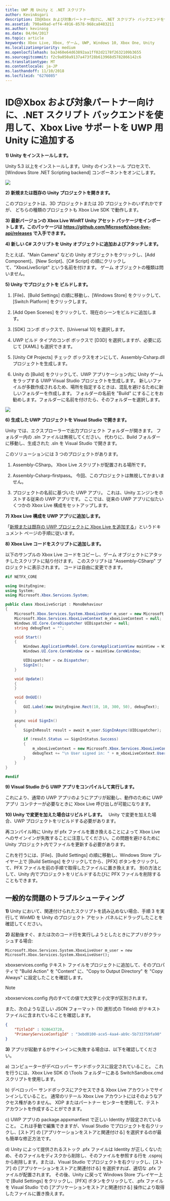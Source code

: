 ```yaml
---
title: UWP 用 Unity と .NET スクリプト
author: KevinAsgari
description: ID@Xbox および対象パートナー向けに、.NET スクリプト バックエンドを使用して、Xbox Live サポートを UWP 用 Unity に追加する
ms.assetid: 790a49ad-eff4-4916-8578-968ca8483211
ms.author: kevinasg
ms.date: 04/04/2017
ms.topic: article
keywords: Xbox Live, Xbox, ゲーム, UWP, Windows 10, Xbox One, Unity
ms.localizationpriority: medium
ms.openlocfilehash: ba2460e64d63892aa1ff02d2178f2632109b3655
ms.sourcegitcommit: f2c9a050a9137a473f28b613968d5782866142c6
ms.translationtype: MT
ms.contentlocale: ja-JP
ms.lasthandoff: 11/10/2018
ms.locfileid: "6276085"
---
```

# <a name="add-xbox-live-support-to-unity-for-uwp-with-net-scripting-backend-for-idxbox-and-managed-partners"></a>ID@Xbox および対象パートナー向けに、.NET スクリプト バックエンドを使用して、Xbox Live サポートを UWP 用 Unity に追加する

**1) Unity をインストールします。**

Unity 5.3 以上をインストールします。Unity のインストール プロセスで、[Windows Store .NET Scripting backend] コンポーネントをオンにします。

![](../images/unity/unity1-install.png)

**2) 新規または既存の Unity プロジェクトを開きます。**

このプロジェクトは、3D プロジェクトまたは 2D プロジェクトのいずれかですが、 どちらの種類のプロジェクトも Xbox Live SDK で動作します。

**3) 最新バージョンの Xbox Live WinRT Unity アセット パッケージをインポートします。このパッケージは https://github.com/Microsoft/xbox-live-api/releases で入手できます。**

**4) 新しい C\# スクリプトを Unity オブジェクトに追加およびアタッチします。**

たとえば、"Main Camera" などの Unity オブジェクトをクリックし、[Add Component]、[New Script]、[C\# Script] の順にクリックして、"XboxLiveScript" という名前を付けます。 ゲーム オブジェクトの種類は問いません。

**5) Unity でプロジェクトを ビルドします。**

1.  [File]、[Build Settings] の順に移動し、[Windows Store] をクリックして、[Switch Platform] をクリックします。

2.  [Add Open Scenes] をクリックして、現在のシーンをビルドに追加します。

3.  [SDK] コンボ ボックスで、[Universal 10] を選択します。

4.  UWP ビルド タイプのコンボ ボックスで [D3D] を選択しますが、必要に応じて [XAML] も選択できます。

5.  [Unity C\# Projects] チェック ボックスをオンにして、Assembly-Csharp.dll プロジェクトを生成します。

6.  Unity の [Build] をクリックして、UWP アプリケーション内に Unity ゲームをラップする UWP Visual Studio プロジェクトを生成します。 新しいファイルが多数作成されるため、場所を指定するときは、混乱を避けるために新しいフォルダーを作成します。 フォルダーの名前を "Build" にすることをお勧めします。フォルダーに名前を付けたら、そのフォルダーを選択します。

![](../images/unity/unity3-buildsettings.png)


**6) 生成した UWP プロジェクトを Visual Studio で開きます。**

Unity では、エクスプローラーで出力プロジェクト フォルダーが開きます。  フォルダー内の .sln ファイルは無視してください。  代わりに、Build フォルダーに移動し、生成された .sln を Visual Studio で開きます。  

このソリューションには 3 つのプロジェクトがあります。

1.  Assembly-CSharp。 Xbox Live スクリプトが配置される場所です。

2.  Assembly-Csharp-firstpass。 今回、このプロジェクトは無視してかまいません。

3.  プロジェクトの名前に基づいた UWP アプリ。 これは、Unity エンジンをホストする従来の UWP アプリです。 ここでは、従来の UWP アプリに似たいくつかの Xbox Live 構成をセットアップします。


**7) Xbox Live 構成を UWP アプリに追加します。**

「[新規または既存の UWP プロジェクトに Xbox Live を追加する](get-started-with-visual-studio-and-uwp.md)」というドキュメント ページの手順に従います。

**8) Xbox Live コードをスクリプトに追加します。**

以下のサンプルの Xbox Live コードをコピーし、ゲーム オブジェクトにアタッチしたスクリプトに貼り付けます。 このスクリプトは "Assembly-CSharp" プロジェクトに表示されます。 コードは自由に変更できます。

```csharp
#if NETFX_CORE

using UnityEngine;
using System;
using Microsoft.Xbox.Services.System;

public class XboxLiveScript : MonoBehaviour
{
    Microsoft.Xbox.Services.System.XboxLiveUser m_user = new Microsoft.Xbox.Services.System.XboxLiveUser();
    Microsoft.Xbox.Services.XboxLiveContext m_xboxLiveContext = null;
    Windows.UI.Core.CoreDispatcher UIDispatcher = null;
    string debugText = "";

    void Start()
    {
        Windows.ApplicationModel.Core.CoreApplicationView mainView = Windows.ApplicationModel.Core.CoreApplication.MainView;
        Windows.UI.Core.CoreWindow cw = mainView.CoreWindow;

        UIDispatcher = cw.Dispatcher;
        SignIn();
    }

    void Update()
    {
    }

    void OnGUI()
    {
        GUI.Label(new UnityEngine.Rect(10, 10, 300, 50), debugText);
    }

    async void SignIn()
    {
        SignInResult result = await m_user.SignInAsync(UIDispatcher);

        if (result.Status == SignInStatus.Success)
        {
            m_xboxLiveContext = new Microsoft.Xbox.Services.XboxLiveContext(m_user);
            debugText += "\n User signed in: " + m_xboxLiveContext.User.Gamertag;
        }
    }
}

#endif
```

**9) Visual Studio から UWP アプリをコンパイルして実行します。**

これにより、通常の UWP アプリのようにアプリが起動し、動作のために UWP アプリ コンテナーが必要なときに Xbox Live 呼び出しが可能になります。

**10) Unity で変更を加えた場合はリビルドします。**
  
Unity で変更を加えた場合、UWP プロジェクトをリビルドする必要があります。

再コンパイル時に Unity が pfx ファイルを置き換えることによって Xbox Live へのサインインが失敗することに注意してください。この問題を避けるために Unity プロジェクト内でファイルを更新する必要があります。

これを行うには、[File]、[Build Settings] の順に移動し、Windows Store プレイヤー上で [Build Settings] をクリックしてから、[PFX] ボタンをクリックして、PFX ファイルを前の手順で取得したファイルに置き換えます。 別の方法として、Unity 内でプロジェクトをリビルドするたびに PFX ファイルを削除することもできます。

## <a name="troubleshooting-common-issues"></a>一般的な問題のトラブルシューティング

**1)** Unity において、関連付けられたスクリプトを読み込めない場合、手順 3 を実行して WinMD を Unity のプロジェクト アセット パネルにドラッグしたことを確認してください。

**2)** 起動後すぐ、または次のコード行を実行しようとしたときにアプリがクラッシュする場合:

    Microsoft.Xbox.Services.System.XboxLiveUser m_user = new Microsoft.Xbox.Services.System.XboxLiveUser();

xboxservices.config テキスト ファイルをプロジェクトに追加して、そのプロパティで "Build Action" を "Content" に、"Copy to Output Directory" を "Copy Always" に設定したことを確認します。

> [!NOTE]
> xboxservices.config 内のすべての値で大文字と小文字が区別されます。

また、次のような正しい JSON フォーマット (10 進形式の TitleId) がテキスト ファイルに含まれていることを確認します。

```json
{
    "TitleId" : 928643728,
    "PrimaryServiceConfigId" : "3ebd0100-ace5-4aa4-ab9c-5b733759fa90"
}
```

**3)** アプリが起動するがサインインに失敗する場合は、以下を確認してください。

a) コンピューターがデベロッパー サンドボックスに設定されていること。  これを行うには、Xbox Live SDK の \Tools フォルダーにある SwitchSandbox.cmd スクリプトを使用します。

b) デベロッパー サンドボックスにアクセスできる Xbox Live アカウントでサインインしていること。  通常のリテール Xbox Live アカウントにはそのようなアクセス権がありません。  XDP またはパートナー センターを使用して、テスト アカウントを作成することができます。

c) UWP アプリの package.appxmanfiest で正しい Identity が設定されていること。  これは手動で編集できますが、Visual Studio でプロジェクトを右クリックし、[ストア] の [アプリケーションをストアと関連付ける] を選択するのが最も簡単な修正方法です。

d) Unity によって提供されるストック .pfx ファイルは Identity が正しくないため、そのファイルをディスクから削除し、そのファイルを参照する行を .csproj から削除します。または、Visual Studio でプロジェクトを右クリックし、[ストア] の [アプリケーションをストアと関連付ける] を選択すれば、適切な .pfx ファイルが配置されます。  その後、Unity に戻って Windows Store プレイヤー上で [Build Settings] をクリックし、[PFX] ボタンをクリックして、.pfx ファイルを Visual Studio での [アプリケーションをストアと関連付ける] 操作により取得したファイルに置き換えます。
